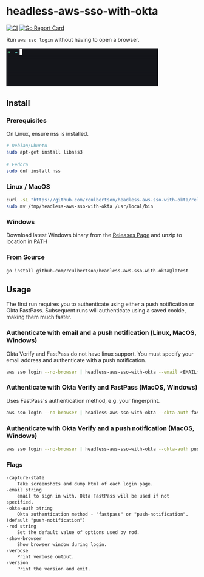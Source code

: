 # headless-aws-sso-with-okta

[![CI](https://github.com/rculbertson/headless-aws-sso-with-okta/actions/workflows/ci.yml/badge.svg?branch=main)](https://github.com/rculbertson/headless-aws-sso-with-okta/actions/workflows/ci.yml)
[![Go Report Card](https://goreportcard.com/badge/github.com/rculbertson/headless-aws-sso-with-okta)](https://goreportcard.com/report/github.com/rculbertson/headless-aws-sso-with-okta)

Run `aws sso login` without having to open a browser.

<img src="./docs/demo.gif" alt="Description" width="400" height="100">

## Install

### Prerequisites

On Linux, ensure nss is installed.

```bash
# Debian/Ubuntu
sudo apt-get install libnss3

# Fedora
sudo dnf install nss
```

### Linux / MacOS


```bash
curl -sL "https://github.com/rculbertson/headless-aws-sso-with-okta/releases/download/0.1.3/headless-aws-sso-with-okta_.0.1.3_$(uname -s)_$(uname -m).tar.gz" | tar xz -C /tmp/
sudo mv /tmp/headless-aws-sso-with-okta /usr/local/bin
```

### Windows

Download latest Windows binary from the [Releases Page](https://github.com/rculbertson/headless-aws-sso-with-okta/releases) and unzip to location in PATH

### From Source

```bash
go install github.com/rculbertson/headless-aws-sso-with-okta@latest
```

## Usage

The first run requires you to authenticate using either a push notification or Okta FastPass. Subsequent runs will authenticate using a saved cookie, making them much faster.

### Authenticate with email and a push notification (Linux, MacOS, Windows)

Okta Verify and FastPass do not have linux support. You must specify your email address and authenticate with a push notification.

```bash
aws sso login --no-browser | headless-aws-sso-with-okta --email <EMAIL> --okta-auth push-notification
```

### Authenticate with Okta Verify and FastPass (MacOS, Windows)

Uses FastPass's authentication method, e.g. your fingerprint.

```bash
aws sso login --no-browser | headless-aws-sso-with-okta --okta-auth fastpass
```

### Authenticate with Okta Verify and a push notification (MacOS, Windows)

```bash
aws sso login --no-browser | headless-aws-sso-with-okta --okta-auth push-notification
```

### Flags
```
-capture-state
    Take screenshots and dump html of each login page.
-email string
    email to sign in with. Okta FastPass will be used if not specified.
-okta-auth string
    Okta authentication method - "fastpass" or "push-notification". (default "push-notification")
-rod string
    Set the default value of options used by rod.
-show-browser
    Show browser window during login.
-verbose
    Print verbose output.
-version
    Print the version and exit.
```